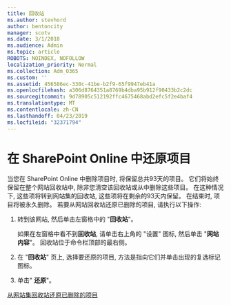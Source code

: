 ```yaml
---
title: 回收站
ms.author: stevhord
author: bentoncity
manager: scotv
ms.date: 3/1/2018
ms.audience: Admin
ms.topic: article
ROBOTS: NOINDEX, NOFOLLOW
localization_priority: Normal
ms.collection: Adm_O365
ms.custom: ''
ms.assetid: 456586ec-330c-41be-b2f9-65f9947eb41a
ms.openlocfilehash: a306d8764351a8769b4dba95b912f90433b2c2dc
ms.sourcegitcommit: 9d78905c512192ffc4675468abd2efc5f2e4baf4
ms.translationtype: MT
ms.contentlocale: zh-CN
ms.lasthandoff: 04/23/2019
ms.locfileid: "32371794"
---
```

# <a name="restore-items-in-sharepoint-online"></a>在 SharePoint Online 中还原项目

当您在 SharePoint Online 中删除项目时, 将保留总共93天的项目。 它们将始终保留在整个网站回收站中, 除非您清空该回收站或从中删除这些项目。 在这种情况下, 这些项将转到网站集的回收站, 这些项将在剩余的93天内保留。 在结束时, 项目将被永久删除。 若要从网站回收站还原已删除的项目, 请执行以下操作:
  
1. 转到该网站, 然后单击左窗格中的 "**回收站**"。 
    
    如果在左窗格中看不到**回收站**, 请单击右上角的 "设置" 图标, 然后单击 "**网站内容**"。 回收站位于命令栏顶部的最右侧。
    
2. 在 "**回收站**" 页上, 选择要还原的项目, 方法是指向它们并单击出现的复选标记图标。 
    
3. 单击" **还原**"。
    
[从网站集回收站还原已删除的项目](https://go.microsoft.com/fwlink/?linkid=866439)
  

